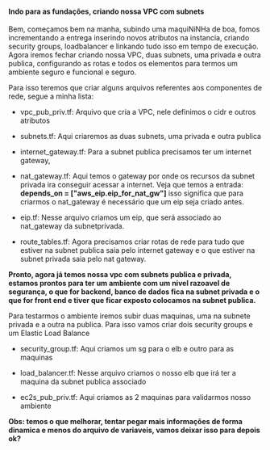 #### Indo para as fundações, criando nossa VPC com subnets 

Bem, começamos bem na manha, subindo uma maquiNiNHa de boa, fomos incrementando a entrega inserindo novos atributos na instancia, criando security groups, loadbalancer e linkando tudo isso em tempo de execução. Agora iremos fechar criando nossa VPC, duas subnets, uma privada e outra publica, configurando as rotas e todos os elementos para termos um ambiente seguro e funcional e seguro.

Para isso teremos que criar alguns arquivos referentes aos componentes de rede, segue a minha lista:

- vpc_pub_priv.tf: Arquivo que cria a VPC, nele definimos o cidr e outros atributos
- subnets.tf: Aqui criaremos as duas subnets, uma privada e outra publica
- internet_gateway.tf: Para a subnet publica precisamos ter um internet gateway, 
- nat_gateway.tf: Aqui temos o gateway por onde os recursos da subnet privada ira conseguir acessar a internet. Veja que temos a entrada: **depends_on = ["aws_eip.eip_for_nat_gw"]** isso significa que para criarmos o nat_gateway é necessário que um eip seja criado antes.

- eip.tf: Nesse arquivo criamos um eip, que será associado ao nat_gateway da subnetprivada.
- route_tables.tf: Agora precisamos criar rotas de rede para tudo que estiver na subnet publica saia pelo internet gateway e o que estiver na subnet privada saia pelo nat gateway.

**Pronto, agora já temos nossa vpc com subnets publica e privada, estamos prontos para ter um ambiente  com um nivel razoavel de segurança, o que for backend, banco de dados fica na subnet privada e o que for front end e tiver que ficar exposto colocamos na subnet publica.**

Para testarmos o ambiente iremos subir duas maquinas, uma na subnete privada e a outra na publica. Para isso vamos criar dois security groups e um Elastic Load Balance

- security_group.tf: Aqui criamos  um sg para o elb e outro para as maquinas

- load_balancer.tf: Nesse arquivo criamos o nosso elb que irá ter a maquina da subnet publica associado 

- ec2s_pub_priv.tf: Aqui criamos as 2 maquinas para validarmos nosso ambiente

**Obs: temos o que melhorar, tentar pegar mais informações de forma dinamica e menos do arquivo de variaveis, vamos deixar isso para depois ok?**

